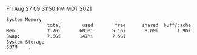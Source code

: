 Fri Aug 27 09:31:50 PM MDT 2021
```bash
System Memory
               total        used        free      shared  buff/cache   available
Mem:           7.7Gi       603Mi       5.1Gi       8.0Mi       1.9Gi       6.8Gi
Swap:          7.6Gi       147Mi       7.5Gi
System Storage
637M	.
```
```bash
